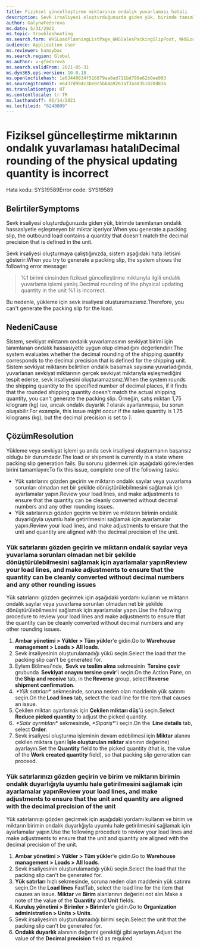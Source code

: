 ```yaml
---
title: Fiziksel güncelleştirme miktarının ondalık yuvarlaması hatalı
description: Sevk irsaliyesi oluşturduğunuzda giden yük, birimde tanımlanan ondalık hassasiyetle eşleşmeyen bir miktar içeriyor.
author: GalynaFedorova
ms.date: 5/31/2021
ms.topic: troubleshooting
ms.search.form: WHSLoadPlanningListPage_WHSSalesPackingSlipPost, WHSLoadTable_WHSSalesPackingSlipPost
audience: Application User
ms.reviewer: kamaybac
ms.search.region: Global
ms.author: v-gfedorova
ms.search.validFrom: 2021-05-31
ms.dyn365.ops.version: 10.0.18
ms.openlocfilehash: 1e63440834f516879aa8ad711bd789e62b0ee993
ms.sourcegitcommit: e6437d994c3be0c5bb4a9263af3aa8351020d83a
ms.translationtype: HT
ms.contentlocale: tr-TR
ms.lasthandoff: 06/14/2021
ms.locfileid: "6248809"
---
```

# <a name="decimal-rounding-of-the-physical-updating-quantity-is-incorrect"></a><span data-ttu-id="cd264-103">Fiziksel güncelleştirme miktarının ondalık yuvarlaması hatalı</span><span class="sxs-lookup"><span data-stu-id="cd264-103">Decimal rounding of the physical updating quantity is incorrect</span></span>

<span data-ttu-id="cd264-104">Hata kodu: SYS19589</span><span class="sxs-lookup"><span data-stu-id="cd264-104">Error code: SYS19589</span></span>

## <a name="symptoms"></a><span data-ttu-id="cd264-105">Belirtiler</span><span class="sxs-lookup"><span data-stu-id="cd264-105">Symptoms</span></span>

<span data-ttu-id="cd264-106">Sevk irsaliyesi oluşturduğunuzda giden yük, birimde tanımlanan ondalık hassasiyetle eşleşmeyen bir miktar içeriyor.</span><span class="sxs-lookup"><span data-stu-id="cd264-106">When you generate a packing slip, the outbound load contains a quantity that doesn't match the decimal precision that is defined in the unit.</span></span>

<span data-ttu-id="cd264-107">Sevk irsaliyesi oluşturmaya çalıştığınızda, sistem aşağıdaki hata iletisini gösterir:</span><span class="sxs-lookup"><span data-stu-id="cd264-107">When you try to generate a packing slip, the system shows the following error message:</span></span>

> <span data-ttu-id="cd264-108">%1 birimi cinsinden fiziksel güncelleştirme miktarıyla ilgili ondalık yuvarlama işlemi yanlış.</span><span class="sxs-lookup"><span data-stu-id="cd264-108">Decimal rounding of the physical updating quantity in the unit %1 is incorrect.</span></span>

<span data-ttu-id="cd264-109">Bu nedenle, yükleme için sevk irsaliyesi oluşturamazsınız.</span><span class="sxs-lookup"><span data-stu-id="cd264-109">Therefore, you can't generate the packing slip for the load.</span></span>

## <a name="cause"></a><span data-ttu-id="cd264-110">Nedeni</span><span class="sxs-lookup"><span data-stu-id="cd264-110">Cause</span></span>

<span data-ttu-id="cd264-111">Sistem, sevkiyat miktarını ondalık yuvarlamasının sevkiyat birimi için tanımlanan ondalık hassasiyetle uygun olup olmadığını değerlendirir.</span><span class="sxs-lookup"><span data-stu-id="cd264-111">The system evaluates whether the decimal rounding of the shipping quantity corresponds to the decimal precision that is defined for the shipping unit.</span></span> <span data-ttu-id="cd264-112">Sistem sevkiyat miktarını belirtilen ondalık basamak sayısına yuvarladığında, yuvarlanan sevkiyat miktarının gerçek sevkiyat miktarıyla eşleşmediğini tespit ederse, sevk irsaliyesini oluşturamazsınız.</span><span class="sxs-lookup"><span data-stu-id="cd264-112">When the system rounds the shipping quantity to the specified number of decimal places, if it finds that the rounded shipping quantity doesn't match the actual shipping quantity, you can't generate the packing slip.</span></span> <span data-ttu-id="cd264-113">Örneğin, satış miktarı 1,75 kilogram (kg) ise, ancak ondalık duyarlık *1* olarak ayarlanmışsa, bu sorun oluşabilir.</span><span class="sxs-lookup"><span data-stu-id="cd264-113">For example, this issue might occur if the sales quantity is 1.75 kilograms (kg), but the decimal precision is set to *1*.</span></span>

## <a name="resolution"></a><span data-ttu-id="cd264-114">Çözüm</span><span class="sxs-lookup"><span data-stu-id="cd264-114">Resolution</span></span>

<span data-ttu-id="cd264-115">Yükleme veya sevkiyat işlemi şu anda sevk irsaliyesi oluşturmanın başarısız olduğu bir durumdadır.</span><span class="sxs-lookup"><span data-stu-id="cd264-115">The load or shipment is currently in a state where packing slip generation fails.</span></span> <span data-ttu-id="cd264-116">Bu sorunu gidermek için aşağıdaki görevlerden birini tamamlayın:</span><span class="sxs-lookup"><span data-stu-id="cd264-116">To fix this issue, complete one of the following tasks:</span></span>

- <span data-ttu-id="cd264-117">Yük satırlarını gözden geçirin ve miktarın ondalık sayılar veya yuvarlama sorunları olmadan net bir şekilde dönüştürülebilmesini sağlamak için ayarlamalar yapın.</span><span class="sxs-lookup"><span data-stu-id="cd264-117">Review your load lines, and make adjustments to ensure that the quantity can be cleanly converted without decimal numbers and any other rounding issues.</span></span>
- <span data-ttu-id="cd264-118">Yük satırlarınızı gözden geçirin ve birim ve miktarın birimin ondalık duyarlığıyla uyumlu hale getirilmesini sağlamak için ayarlamalar yapın.</span><span class="sxs-lookup"><span data-stu-id="cd264-118">Review your load lines, and make adjustments to ensure that the unit and quantity are aligned with the decimal precision of the unit.</span></span>

### <a name="review-your-load-lines-and-make-adjustments-to-ensure-that-the-quantity-can-be-cleanly-converted-without-decimal-numbers-and-any-other-rounding-issues"></a><span data-ttu-id="cd264-119">Yük satırlarını gözden geçirin ve miktarın ondalık sayılar veya yuvarlama sorunları olmadan net bir şekilde dönüştürülebilmesini sağlamak için ayarlamalar yapın</span><span class="sxs-lookup"><span data-stu-id="cd264-119">Review your load lines, and make adjustments to ensure that the quantity can be cleanly converted without decimal numbers and any other rounding issues</span></span>

<span data-ttu-id="cd264-120">Yük satırlarını gözden geçirmek için aşağıdaki yordamı kullanın ve miktarın ondalık sayılar veya yuvarlama sorunları olmadan net bir şekilde dönüştürülebilmesini sağlamak için ayarlamalar yapın.</span><span class="sxs-lookup"><span data-stu-id="cd264-120">Use the following procedure to review your load lines and make adjustments to ensure that the quantity can be cleanly converted without decimal numbers and any other rounding issues.</span></span>

1. <span data-ttu-id="cd264-121">**Ambar yönetimi \> Yükler \> Tüm yükler**'e gidin.</span><span class="sxs-lookup"><span data-stu-id="cd264-121">Go to **Warehouse management \> Loads \> All loads**.</span></span>
1. <span data-ttu-id="cd264-122">Sevk irsaliyesinin oluşturulamadığı yükü seçin.</span><span class="sxs-lookup"><span data-stu-id="cd264-122">Select the load that the packing slip can't be generated for.</span></span>
1. <span data-ttu-id="cd264-123">Eylem Bölmesi'nde,  **Sevk ve teslim alma** sekmesinin  **Tersine çevir** grubunda  **Sevkiyat onayını tersine çevir**'i seçin.</span><span class="sxs-lookup"><span data-stu-id="cd264-123">On the Action Pane, on the **Ship and receive** tab, in the **Reverse** group, select **Reverse shipment confirmation**.</span></span>
1. <span data-ttu-id="cd264-124"> *\*Yük satırları** sekmesinde, soruna neden olan maddenin yük satırını seçin.</span><span class="sxs-lookup"><span data-stu-id="cd264-124">On the **Load lines** tab, select the load line for the item that causes an issue.</span></span>
1. <span data-ttu-id="cd264-125">Çekilen miktarı ayarlamak için **Çekilen miktarı düş**'ü seçin.</span><span class="sxs-lookup"><span data-stu-id="cd264-125">Select **Reduce picked quantity** to adjust the picked quantity.</span></span>
1. <span data-ttu-id="cd264-126"> *\*Satır ayrıntıları** sekmesinde, *\*Sipariş*\*'i seçin.</span><span class="sxs-lookup"><span data-stu-id="cd264-126">On the  **Line details** tab, select **Order**.</span></span>
1. <span data-ttu-id="cd264-127">Sevk irsaliyesi oluşturma işleminin devam edebilmesi için **Miktar** alanını çekilen miktara (yani **İşle oluşturulan miktar** alanının değerine) ayarlayın.</span><span class="sxs-lookup"><span data-stu-id="cd264-127">Set the **Quantity** field to the picked quantity (that is, the value of the **Work created quantity** field), so that packing slip generation can proceed.</span></span>

### <a name="review-your-load-lines-and-make-adjustments-to-ensure-that-the-unit-and-quantity-are-aligned-with-the-decimal-precision-of-the-unit"></a><span data-ttu-id="cd264-128">Yük satırlarınızı gözden geçirin ve birim ve miktarın birimin ondalık duyarlığıyla uyumlu hale getirilmesini sağlamak için ayarlamalar yapın</span><span class="sxs-lookup"><span data-stu-id="cd264-128">Review your load lines, and make adjustments to ensure that the unit and quantity are aligned with the decimal precision of the unit</span></span>

<span data-ttu-id="cd264-129">Yük satırlarınızı gözden geçirmek için aşağıdaki yordamı kullanın ve birim ve miktarın birimin ondalık duyarlığıyla uyumlu hale getirilmesini sağlamak için ayarlamalar yapın.</span><span class="sxs-lookup"><span data-stu-id="cd264-129">Use the following procedure to review your load lines and make adjustments to ensure that the unit and quantity are aligned with the decimal precision of the unit.</span></span>

1. <span data-ttu-id="cd264-130">**Ambar yönetimi \> Yükler \> Tüm yükler**'e gidin.</span><span class="sxs-lookup"><span data-stu-id="cd264-130">Go to **Warehouse management \> Loads \> All loads**.</span></span>
1. <span data-ttu-id="cd264-131">Sevk irsaliyesinin oluşturulamadığı yükü seçin.</span><span class="sxs-lookup"><span data-stu-id="cd264-131">Select the load that the packing slip can't be generated for.</span></span>
1. <span data-ttu-id="cd264-132">**Yük satırları** hızlı sekmesinde, soruna neden olan maddenin yük satırını seçin.</span><span class="sxs-lookup"><span data-stu-id="cd264-132">On the **Load lines** FastTab, select the load line for the item that causes an issue.</span></span> <span data-ttu-id="cd264-133">**Miktar** ve **Birim** alanlarının değerini not alın.</span><span class="sxs-lookup"><span data-stu-id="cd264-133">Make a note of the value of the **Quantity** and **Unit** fields.</span></span>
1. <span data-ttu-id="cd264-134">**Kuruluş yönetimi \> Birimler \> Birimler**'e gidin.</span><span class="sxs-lookup"><span data-stu-id="cd264-134">Go to **Organization administration \> Units \> Units**.</span></span>
1. <span data-ttu-id="cd264-135">Sevk irsaliyesinin oluşturulamadığı birimi seçin.</span><span class="sxs-lookup"><span data-stu-id="cd264-135">Select the unit that the packing slip can't be generated for.</span></span>
1. <span data-ttu-id="cd264-136">**Ondalık duyarlık** alanının değerini gerektiği gibi ayarlayın.</span><span class="sxs-lookup"><span data-stu-id="cd264-136">Adjust the value of the **Decimal precision** field as required.</span></span>
